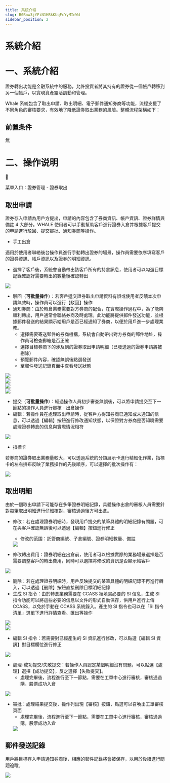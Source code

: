 ```yaml
---
title: 系統介紹
slug: B0Bnw3jYFiN1HBkKUqFcYyMInWd
sidebar_position: 2
---
```



# 系統介紹

# 一、系統介紹

證券轉出功能是金融系統中的服務，允許投資者將其持有的證券從一個帳戶轉移到另一個帳戶，以實現資產靈活調動和管理。

Whale 系統包含了取出申請、取出明細、電子郵件通知券商等功能，流程支援了不同角色的審核要求，有效地了降低證券取出業務的風險。整體流程架構如下：

## 前置条件

無

# 二、操作说明

<div class="callout callout-bg-6 callout-border-6">
<div class='callout-emoji'>📍</div>
<p>菜單入口：證券管理 - 證券取出</p>
</div>

## 取出申請

證券存入申請為用戶方提出，申請的內容包含了券商資訊、帳戶資訊、證券詳情與備註 4 大部分。WHALE 使用者可以手動幫助客戶進行證券入倉并根據客戶提交的申請進行駁回、提交審批、通知券商等操作。

- 手工出倉

適用於使用者聯絡後台操作員進行手動轉出證券的場景，操作員需要依序填寫客戶的證券資訊、帳戶資訊以及證券的明細資訊。
- 選擇了客戶後，系統會自動帶出該客戶所有的持倉訊息，使用者可以勾選目標記錄確認好需要轉出的數量後確認轉出

<img src="/assets/Af21bbn2wos38QxriuPcKQB6nTc.png" src-width="2356" src-height="2457" align="center"/>

- 駁回（<b>可批量操作</b>）：若客戶遞交證券取出申請資料有誤或使用者反饋本次申請無效時，操作員可以進行【駁回】操作
- 通知券商：由於轉倉業務需要對方券商的配合，在實際操作過程中，為了能夠順利轉出，用戶通常會聯絡券商及時處理。此功能將提供郵件發送功能，並根據郵件發送的結果顯示給用戶是否已經通知了券商，以便於用戶進一步處理業務。
    - 選擇需要寄送郵件的券商機構，系統會自動帶出對方券商的郵件地址，操作員可檢查郵箱是否正確
    - 選擇目標券商下的涉及到的證券取出申請明細（已發送過的證券申請將被剔除）
    - 預覽郵件內容，確認無誤後點選發送
    - 至郵件發送記錄頁面中查看發送狀態

<div class="flex gap-3 columns-2" column-size="2">
<div class="w-[49%]" width-ratio="49">
<img src="/assets/EMhJbFBOeoy5haxv5ZMcdzHjnlf.png" src-width="3834" src-height="1856" align="center"/>
</div>
<div class="w-[49%]" width-ratio="49">
<img src="/assets/BS1bbuGeZow9OvxCPYFcoFKbniR.png" src-width="3826" src-height="1856" align="center"/>
</div>
</div>

<div class="flex gap-3 columns-2" column-size="2">
<div class="w-[50%]" width-ratio="50">
<img src="/assets/T3PsbXy67ojtK9xEhVicS9A6nec.png" src-width="3820" src-height="1852" align="center"/>
</div>
<div class="w-[50%]" width-ratio="50">
<img src="/assets/Qkrqbuf8zohtKGxxHNrcVwFnntd.png" src-width="3820" src-height="1832" align="center"/>
</div>
</div>

- 提交（<b>可批量操作</b>）：經過操作人員初步審查無誤後，可以將申請提交至下一節點的操作人員進行審核 - 出倉操作
- 編輯：若操作員在處理取出申請時，從客戶方得知券商已通知或未通知的信息，可以透過【編輯】按鈕進行修改通知狀態，以保證對方券商是否知曉需要處理證券轉倉的信息與實際情況相符

<img src="/assets/SLrBbbrQHoO4uaxwQqvcdu8vnWg.png" src-width="3836" src-height="1854" align="center"/>

- 指標卡

若券商的證券取出業務量較大，可以透過系統的分類展示卡進行精細化作業，指標卡的左右排布反映了業務操作的先後順序，可以選擇的批次操作有：

<img src="/assets/IXw0bfYNHo4DvNx1wA9cwHyonZg.png" src-width="3834" src-height="1786" align="center"/>

## 取出明細

由於一個取出申請下可能存在多筆證券明細記錄，具體操作出倉的審核人員需要針對每筆取出明細進行仔細核對，審核通過後方可出倉。

- 修改：若在處理證券明細時，發現用戶提交的某筆具體的明細記錄有問題，可在與客戶確認無誤後可以透過【編輯】按鈕進行修正
    - 修改的范围：託管商編號、子倉編號、證券明細數量、備註
    <img src="/assets/Gu1nbcswmokIYnxr7v5cLvYenzc.png" src-width="3782" src-height="1122" align="center"/>

- 修改轉出費用：證券明細在出倉前，使用者可以根據實際的業務場景選擇是否需要調整客戶的轉出費用，同時可以選擇將修改的資訊是否顯示給客戶

<img src="/assets/U4JbbbYJ0o6XWqxEghUcnrl0n5e.png" src-width="3826" src-height="1524" align="center"/>

- 删除：若在處理證券明細時，用戶反映提交的某筆具體的明細記錄不再進行轉入，可以透過【删除】按鈕直接刪除目標明細記錄
- 生成 SI 指令：由於轉倉業務需要在 CCASS 裡填寫必要的 SI 信息，生成 SI 指令功能可以將這些必要的信息以文件的形式自動保存，供用戶進行上傳 CCASS，以免於手動在 CCASS 系統錄入。產生的 SI 指令也可以在「SI 指令清單」選單下進行詳情查看、匯出等操作

<div class="flex gap-3 columns-2" column-size="2">
<div class="w-[50%]" width-ratio="50">
<img src="/assets/RZp7bd2GiouBPHxdhAbcet9dn0J.png" src-width="3782" src-height="1116" align="center"/>
</div>
<div class="w-[50%]" width-ratio="50">
<img src="/assets/HcAHb9bv5oHWEWxDJLyc6TzDngh.png" src-width="3818" src-height="1146" align="center"/>
</div>
</div>

- 編輯 SI 指令：若需要對已經產生的 SI 資訊進行修改，可以點選【編輯 SI 資訊】對目標欄位進行修正

<img src="/assets/LxDCb6Naiozxnex5Ukwc1DZTnCc.png" src-width="3818" src-height="1638" align="center"/>

- 處理-成功提交/失敗提交：若操作人員認定某個明細沒有問題，可以點選【處理】選擇【成功提交】，反之選擇【失敗提交】。
    - 處理完畢後，流程進行至下一節點，需要在工單中心進行審核，審核通過購，股票成功入倉

<img src="/assets/Cr4Yb44tfopXK5xkAmbckPvJnQf.jpeg" src-width="3816" src-height="1468" align="center"/>

- 審批：處理結果提交後，操作列出現【審核】按鈕，點選可以召喚出工單審核頁面
    - 處理完畢後，流程進行至下一節點，需要在工單中心進行審核，審核通過購，股票成功入倉
    <img src="/assets/SpVQbawr1oiiHExTgEvc3j1Jnrg.png" src-width="3822" src-height="1864" align="center"/>

## 郵件發送記錄

用戶將目標存入申請通知券商後，相應的郵件記錄將會被保存，以用於後續進行問題追蹤。

<img src="/assets/C682bVwn1oBU27xOGJ7cwI1Onde.png" src-width="3830" src-height="1476" align="center"/>

